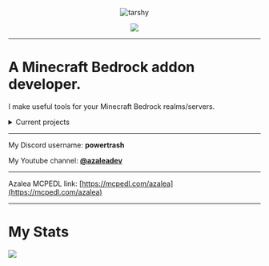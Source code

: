 <div align="center">
  
  ![tarshy](https://github.com/Ant767/Ant767/assets/122332042/eec8b755-4611-47e7-9ee9-ba8991a92e03)


  ![](https://img.shields.io/discord/922867041029984316?style=flat&label=Discord%20Server)
</div>

---

# A Minecraft Bedrock addon developer.

I make useful tools for your Minecraft Bedrock realms/servers.
<details>

  <summary>Current projects</summary>

- Azalea
- Torchflower (Coming Soon)

</details>

---

My Discord username: **powertrash**

My Youtube channel: [**@azaleadev**](https://youtube.com/@azaleadev)

---

Azalea MCPEDL link: [https://mcpedl.com/azalea](https://mcpedl.com/azalea)

---

# My Stats

<img src="https://github-profile-trophy.vercel.app/?username=Ant767&theme=nord&no-frame=true&margin-w=10&column=7" />
